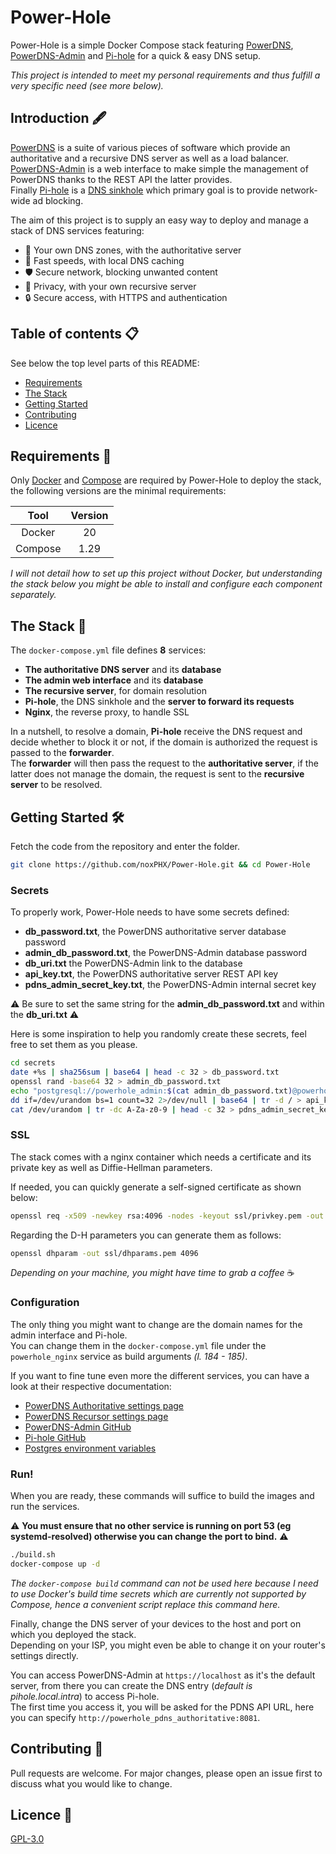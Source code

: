 # Power-Hole

Power-Hole is a simple Docker Compose stack featuring [PowerDNS](https://github.com/PowerDNS/pdns), [PowerDNS-Admin](https://github.com/ngoduykhanh/PowerDNS-Admin) and [Pi-hole](https://github.com/pi-hole/pi-hole) for a quick & easy DNS setup.  

*This project is intended to meet my personal requirements and thus fulfill a very specific need (see more below).*  

## Introduction 🖋️
[PowerDNS](https://github.com/PowerDNS/pdns) is a suite of various pieces of software which provide an authoritative and a recursive DNS server as well as a load balancer.  
[PowerDNS-Admin](https://github.com/ngoduykhanh/PowerDNS-Admin) is a web interface to make simple the management of PowerDNS thanks to the REST API the latter provides.  
Finally [Pi-hole](https://github.com/pi-hole/pi-hole) is a [DNS sinkhole](https://en.wikipedia.org/wiki/DNS_sinkhole) which primary goal is to provide network-wide ad blocking.  

The aim of this project is to supply an easy way to deploy and manage a stack of DNS services featuring:
+ 👮 Your own DNS zones, with the authoritative server
+ 🚀 Fast speeds, with local DNS caching
+ 🛡️ Secure network, blocking unwanted content
+ 🚫 Privacy, with your own recursive server
+ 🔒 Secure access, with HTTPS and authentication

## Table of contents 📋
See below the top level parts of this README:

+ [Requirements](#requirements-)
+ [The Stack](#the-stack-)
+ [Getting Started](#getting-started-%EF%B8%8F)
+ [Contributing](#contributing-)
+ [Licence](#licence-)

## Requirements 🧰
Only [Docker](https://docs.docker.com/get-docker/) and [Compose](https://docs.docker.com/compose/) are required by Power-Hole to deploy the stack, the following versions are the minimal requirements:

| Tool          | Version |
|:-------------:|:-------:|
| Docker        | 20      |
| Compose       | 1.29    |

*I will not detail how to set up this project without Docker, but understanding the stack below you might be able to install and configure each component separately.*

## The Stack 🐳

The `docker-compose.yml` file defines **8** services:
+ **The authoritative DNS server** and its **database**
+ **The admin web interface** and its **database**
+ **The recursive server**, for domain resolution
+ **Pi-hole**, the DNS sinkhole and the **server to forward its requests**
+ **Nginx**, the reverse proxy, to handle SSL

In a nutshell, to resolve a domain, **Pi-hole** receive the DNS request and decide whether to block it or not, if the domain is authorized the request is passed to the **forwarder**.  
The **forwarder** will then pass the request to the **authoritative server**, if the latter does not manage the domain, the request is sent to the **recursive server** to be resolved.

## Getting Started 🛠️
Fetch the code from the repository and enter the folder.
```bash
git clone https://github.com/noxPHX/Power-Hole.git && cd Power-Hole
```

### Secrets
To properly work, Power-Hole needs to have some secrets defined:
+ **db_password.txt**, the PowerDNS authoritative server database password
+ **admin_db_password.txt**, the PowerDNS-Admin database password
+ **db_uri.txt** the PowerDNS-Admin link to the database
+ **api_key.txt**, the PowerDNS authoritative server REST API key
+ **pdns_admin_secret_key.txt**, the PowerDNS-Admin internal secret key

⚠️ Be sure to set the same string for the **admin_db_password.txt** and within the **db_uri.txt** ⚠️  

Here is some inspiration to help you randomly create these secrets, feel free to set them as you please.
```bash
cd secrets
date +%s | sha256sum | base64 | head -c 32 > db_password.txt
openssl rand -base64 32 > admin_db_password.txt
echo "postgresql://powerhole_admin:$(cat admin_db_password.txt)@powerhole_pdns_admin_db/powerhole_admin" > db_uri.txt
dd if=/dev/urandom bs=1 count=32 2>/dev/null | base64 | tr -d / > api_key.txt
cat /dev/urandom | tr -dc A-Za-z0-9 | head -c 32 > pdns_admin_secret_key.txt
```

### SSL
The stack comes with a nginx container which needs a certificate and its private key as well as Diffie-Hellman parameters.  

If needed, you can quickly generate a self-signed certificate as shown below:
```bash
openssl req -x509 -newkey rsa:4096 -nodes -keyout ssl/privkey.pem -out ssl/fullchain.pem -days 365 -subj '/CN=localhost' -addext "subjectAltName=DNS:pdns.local.intra,DNS:pihole.local.intra,IP:127.0.0.1,IP:0.0.0.0"
```

Regarding the D-H parameters you can generate them as follows:
```bash
openssl dhparam -out ssl/dhparams.pem 4096
```
*Depending on your machine, you might have time to grab a coffee* ☕

### Configuration
The only thing you might want to change are the domain names for the admin interface and Pi-hole.  
You can change them in the `docker-compose.yml` file under the `powerhole_nginx` service as build arguments *(l. 184 - 185)*.  

If you want to fine tune even more the different services, you can have a look at their respective documentation:
+ [PowerDNS Authoritative settings page](https://doc.powerdns.com/authoritative/settings.html)
+ [PowerDNS Recursor settings page](https://doc.powerdns.com/recursor/settings.html)
+ [PowerDNS-Admin GitHub](https://github.com/ngoduykhanh/PowerDNS-Admin)
+ [Pi-hole GitHub](https://github.com/pi-hole/docker-pi-hole)
+ [Postgres environment variables](https://github.com/docker-library/docs/tree/master/postgres#how-to-extend-this-image)

### Run!

When you are ready, these commands will suffice to build the images and run the services.  

⚠️ **You must ensure that no other service is running on port 53 (eg systemd-resolved) otherwise you can change the port to bind.** ⚠️

```bash
./build.sh
docker-compose up -d
```
*The `docker-compose build` command can not be used here because I need to use Docker's build time secrets which are currently not supported by Compose, hence a convenient script replace this command here.*

Finally, change the DNS server of your devices to the host and port on which you deployed the stack.  
Depending on your ISP, you might even be able to change it on your router's settings directly.  

You can access PowerDNS-Admin at `https://localhost` as it's the default server, from there you can create the DNS entry (*default is pihole.local.intra*) to access Pi-hole.  
The first time you access it, you will be asked for the PDNS API URL, here you can specify `http://powerhole_pdns_authoritative:8081`.  

## Contributing 🤝
Pull requests are welcome. For major changes, please open an issue first to discuss what you would like to change.

## Licence 📃
[GPL-3.0](https://github.com/noxPHX/Power-Hole/blob/main/LICENSE)
